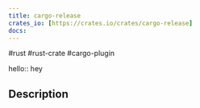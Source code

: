 ```yaml
---
title: cargo-release
crates_io: [https://crates.io/crates/cargo-release]
docs:
---
```

#rust #rust-crate #cargo-plugin

hello:: hey
## Description